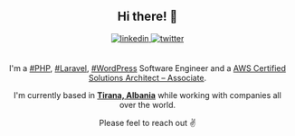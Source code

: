 <div align="center">
<h2> Hi there! 👋</h2>
<a href="https://linkedin.com/in/aglipanci" target="_blank">
<img src=https://img.shields.io/badge/linkedin-%2300acee.svg?color=405DE6&style=for-the-badge&logo=linkedin&logoColor=white alt=linkedin style="margin-bottom: 5px;" />
</a>
<a href="https://twitter.com/aglipanci" target="_blank">
<img src=https://img.shields.io/badge/twitter-%2300acee.svg?color=1DA1F2&style=for-the-badge&logo=twitter&logoColor=white alt=twitter style="margin-bottom: 5px;" />
</a>
<br />
<br />

I'm a [#PHP](https://github.com/topics/php), [#Laravel](https://github.com/topics/laravel), [#WordPress](https://github.com/topics/wordpress) Software Engineer and a [AWS Certified Solutions Architect – Associate](https://www.credly.com/badges/61508458-0369-4c48-8cc3-61e3b7f6d3fe/public_url).
<br />

I'm currently based in **[Tirana, Albania](https://www.google.com/maps/place/Tirana,+Albania/@41.3310413,19.7828039,13z/data=!3m1!4b1!4m5!3m4!1s0x1350310470fac5db:0x40092af10653720!8m2!3d41.3275459!4d19.8186982)** while working with companies all over the world.

Please feel to reach out ✌️
